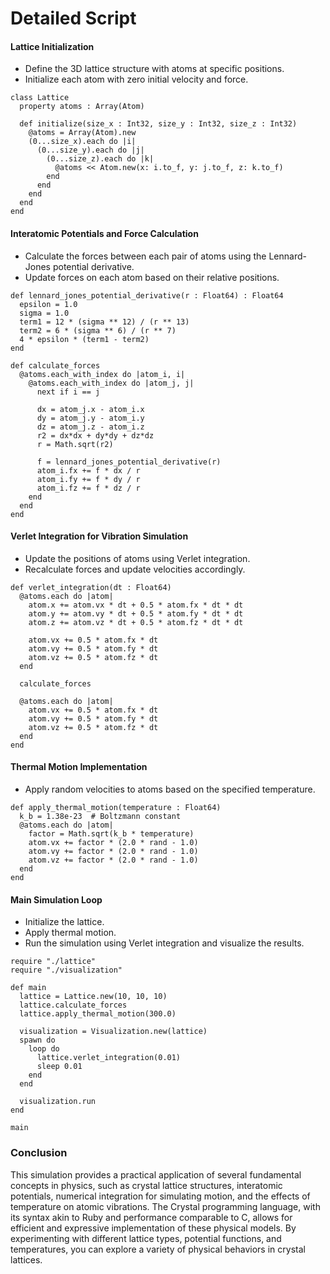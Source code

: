 # Detailed Script

#### **Lattice Initialization**
- Define the 3D lattice structure with atoms at specific positions.
- Initialize each atom with zero initial velocity and force.

```crystal
class Lattice
  property atoms : Array(Atom)

  def initialize(size_x : Int32, size_y : Int32, size_z : Int32)
    @atoms = Array(Atom).new
    (0...size_x).each do |i|
      (0...size_y).each do |j|
        (0...size_z).each do |k|
          @atoms << Atom.new(x: i.to_f, y: j.to_f, z: k.to_f)
        end
      end
    end
  end
end
```

#### **Interatomic Potentials and Force Calculation**
- Calculate the forces between each pair of atoms using the Lennard-Jones potential derivative.
- Update forces on each atom based on their relative positions.

```crystal
def lennard_jones_potential_derivative(r : Float64) : Float64
  epsilon = 1.0
  sigma = 1.0
  term1 = 12 * (sigma ** 12) / (r ** 13)
  term2 = 6 * (sigma ** 6) / (r ** 7)
  4 * epsilon * (term1 - term2)
end

def calculate_forces
  @atoms.each_with_index do |atom_i, i|
    @atoms.each_with_index do |atom_j, j|
      next if i == j

      dx = atom_j.x - atom_i.x
      dy = atom_j.y - atom_i.y
      dz = atom_j.z - atom_i.z
      r2 = dx*dx + dy*dy + dz*dz
      r = Math.sqrt(r2)

      f = lennard_jones_potential_derivative(r)
      atom_i.fx += f * dx / r
      atom_i.fy += f * dy / r
      atom_i.fz += f * dz / r
    end
  end
end
```

#### **Verlet Integration for Vibration Simulation**
- Update the positions of atoms using Verlet integration.
- Recalculate forces and update velocities accordingly.

```crystal
def verlet_integration(dt : Float64)
  @atoms.each do |atom|
    atom.x += atom.vx * dt + 0.5 * atom.fx * dt * dt
    atom.y += atom.vy * dt + 0.5 * atom.fy * dt * dt
    atom.z += atom.vz * dt + 0.5 * atom.fz * dt * dt

    atom.vx += 0.5 * atom.fx * dt
    atom.vy += 0.5 * atom.fy * dt
    atom.vz += 0.5 * atom.fz * dt
  end

  calculate_forces

  @atoms.each do |atom|
    atom.vx += 0.5 * atom.fx * dt
    atom.vy += 0.5 * atom.fy * dt
    atom.vz += 0.5 * atom.fz * dt
  end
end
```

#### **Thermal Motion Implementation**
- Apply random velocities to atoms based on the specified temperature.

```crystal
def apply_thermal_motion(temperature : Float64)
  k_b = 1.38e-23  # Boltzmann constant
  @atoms.each do |atom|
    factor = Math.sqrt(k_b * temperature)
    atom.vx += factor * (2.0 * rand - 1.0)
    atom.vy += factor * (2.0 * rand - 1.0)
    atom.vz += factor * (2.0 * rand - 1.0)
  end
end
```

#### **Main Simulation Loop**
- Initialize the lattice.
- Apply thermal motion.
- Run the simulation using Verlet integration and visualize the results.

```crystal
require "./lattice"
require "./visualization"

def main
  lattice = Lattice.new(10, 10, 10)
  lattice.calculate_forces
  lattice.apply_thermal_motion(300.0)

  visualization = Visualization.new(lattice)
  spawn do
    loop do
      lattice.verlet_integration(0.01)
      sleep 0.01
    end
  end

  visualization.run
end

main
```

### Conclusion
This simulation provides a practical application of several fundamental concepts in physics, such as crystal lattice structures, interatomic potentials, numerical integration for simulating motion, and the effects of temperature on atomic vibrations. The Crystal programming language, with its syntax akin to Ruby and performance comparable to C, allows for efficient and expressive implementation of these physical models. By experimenting with different lattice types, potential functions, and temperatures, you can explore a variety of physical behaviors in crystal lattices.
